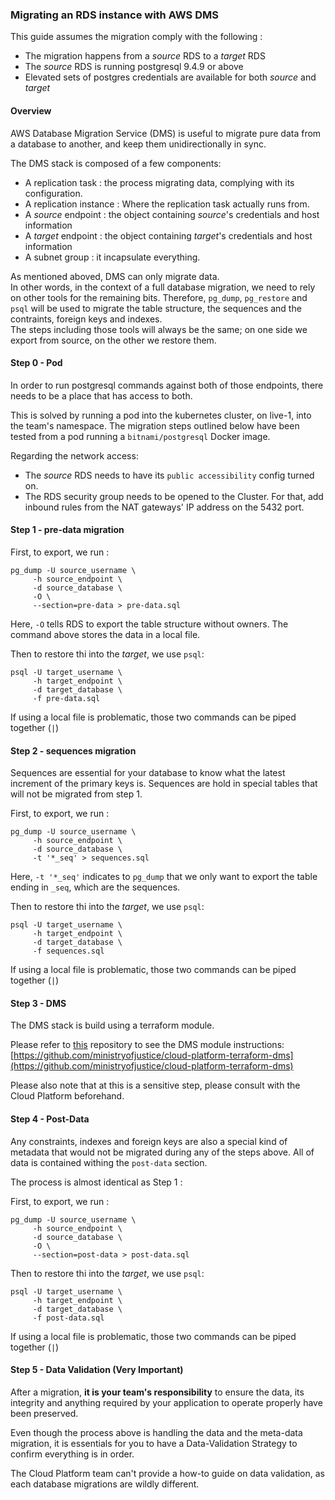 ### Migrating an RDS instance with AWS DMS

This guide assumes the migration comply with the following :
 - The migration happens from a _source_ RDS to a _target_ RDS
 - The _source_ RDS is running postgresql 9.4.9 or above
 - Elevated sets of postgres credentials are available for both _source_ and _target_



#### Overview 

AWS Database Migration Service (DMS) is useful to migrate pure data from a database to another, and keep them unidirectionally in sync. 

The DMS stack is composed of a few components: 
 - A replication task : the process migrating data, complying with its configuration.
 - A replication instance : Where the replication task actually runs from.
 - A _source_ endpoint :  the object containing _source_'s credentials and host information
 - A _target_ endpoint :  the object containing _target_'s credentials and host information
 - A subnet group : it incapsulate everything.


 As mentioned aboved, DMS can only migrate data.  
  In other words, in the context of a full database migration, we  need to rely on other tools for the remaining bits. Therefore, `pg_dump`, `pg_restore` and `psql` will be used to migrate the table structure, the sequences and the contraints, foreign keys and indexes.  
 The steps including those tools will always be the same; on one side we export from source, on the other we restore them.

#### Step 0 - Pod

In order to run postgresql commands against both of those endpoints, there needs to be a place that has access to both.

This is solved by running a pod into the kubernetes cluster, on live-1, into the team's namespace. 
The migration steps outlined below have been tested from a pod running a `bitnami/postgresql` Docker image.

Regarding the network access: 
 - The _source_ RDS needs to have its `public accessibility` config turned on.
 - The RDS security group needs to be opened to the Cluster. For that, add inbound rules from the NAT gateways' IP address on the 5432 port.  
  


#### Step 1 - pre-data migration


First, to export,  we run : 

``` 
pg_dump -U source_username \
     -h source_endpoint \
     -d source_database \
     -O \
     --section=pre-data > pre-data.sql
``` 

Here, `-O` tells RDS to export the table structure without owners.
The command above stores the data in a local file.


Then to restore thi into the _target_, we use `psql`:

```
psql -U target_username \
     -h target_endpoint \
     -d target_database \
     -f pre-data.sql

```

If using a local file is problematic, those two commands can be piped together (`|`)



#### Step 2 - sequences migration

Sequences are essential for your database to know what the latest increment of the primary keys is. Sequences are hold in special tables that will not be migrated from step 1.


First, to export,  we run : 

``` 
pg_dump -U source_username \
     -h source_endpoint \
     -d source_database \
     -t '*_seq' > sequences.sql
``` 

Here, `-t '*_seq'` indicates to `pg_dump` that we only want to export the table ending in `_seq`, which are the sequences.


Then to restore thi into the _target_, we use `psql`:

```
psql -U target_username \
     -h target_endpoint \
     -d target_database \
     -f sequences.sql

```

If using a local file is problematic, those two commands can be piped together (`|`)  



#### Step 3 - DMS 

The DMS stack is build using a terraform module. 

Please refer to [this](https://github.com/ministryofjustice/cloud-platform-terraform-dms)
 repository to see the DMS module instructions:
 [https://github.com/ministryofjustice/cloud-platform-terraform-dms](https://github.com/ministryofjustice/cloud-platform-terraform-dms)


 Please also note that at this is a sensitive step, please consult with the Cloud Platform beforehand.

#### Step 4 - Post-Data

Any constraints, indexes and foreign keys are also a special kind of metadata that would not be migrated during any of the steps above. 
All of data is contained withing the `post-data` section.

The process is almost identical as Step 1 :

First, to export,  we run : 

``` 
pg_dump -U source_username \
     -h source_endpoint \
     -d source_database \
     -O \
     --section=post-data > post-data.sql
``` 


Then to restore thi into the _target_, we use `psql`:

```
psql -U target_username \
     -h target_endpoint \
     -d target_database \
     -f post-data.sql

```

If using a local file is problematic, those two commands can be piped together (`|`)

  

#### Step 5 - Data Validation (Very Important)

After a migration, **it is your team's responsibility** to ensure the data, its integrity and anything required by your application to operate properly have been preserved.

Even though the process above is handling the data and the meta-data migration, it is essentials for you to have a Data-Validation Strategy to confirm everything is in order.

The Cloud Platform team can't provide a how-to guide on data validation, as each database migrations are wildly different.